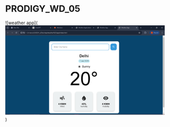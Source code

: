 # PRODIGY_WD_05
![weather app](![weather app](https://github.com/GopikaJ15/PRODIGY_WD_05/blob/main/weatherapp.png?raw=true)
)
